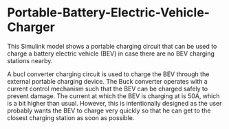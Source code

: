 # Portable-Battery-Electric-Vehicle-Charger
This Simulink model shows a portable charging circuit that can be used to charge a battery electric vehicle (BEV) in case there are no BEV charging stations nearby.


A bucl converter charging circuit is used to charge the BEV through the external portable charging device. The Buck converter operates with a current control mechanism such that the BEV can be charged safely to prevent damage. The current at which the BEV is charging at is 50A, which is a bit higher than usual. However, this is intentionally designed as the user probably wants the BEV to charge very quickly so that he can get to the closest charging station as soon as possible.
